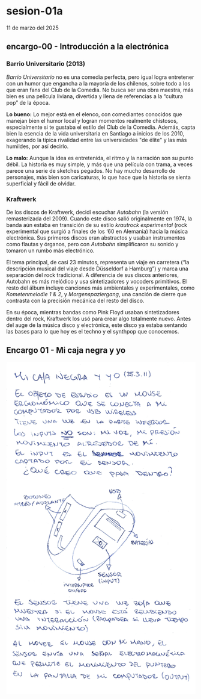 # sesion-01a

11 de marzo del 2025

## encargo-00 - Introducción a la electrónica

### Barrio Universitario (2013)

*Barrio Universitario* no es una comedia perfecta, pero igual logra entretener con un humor que engancha a la mayoría de los chilenos, sobre todo a los que eran fans del Club de la Comedia. No busca ser una obra maestra, más bien es una película liviana, divertida y llena de referencias a la “cultura pop” de la época.

**Lo bueno:** Lo mejor está en el elenco, con comediantes conocidos que manejan bien el humor local y logran momentos realmente chistosos, especialmente si te gustaba el estilo del Club de la Comedia. Además, capta bien la esencia de la vida universitaria en Santiago a inicios de los 2010, exagerando la típica rivalidad entre las universidades "de élite" y las más humildes, por así decirlo.

**Lo malo:** Aunque la idea es entretenida, el ritmo y la narración son su punto débil. La historia es muy simple, y más que una película con trama, a veces parece una serie de sketches pegados. No hay mucho desarrollo de personajes, más bien son caricaturas, lo que hace que la historia se sienta superficial y fácil de olvidar.

### Kraftwerk

De los discos de Kraftwerk, decidí escuchar *Autobahn* (la versión remasterizada del 2009). Cuando este disco salió originalmente en 1974, la banda aún estaba en transición de su estilo *krautrock experimental* (rock experimental que surgió a finales de los ‘60 en Alemania) hacia la música electrónica. Sus primeros discos eran abstractos y usaban instrumentos como flautas y órganos, pero con *Autobahn* simplificaron su sonido y tomaron un rumbo más electrónico.

El tema principal, de casi 23 minutos, representa un viaje en carretera (“la descripción musical del viaje desde Düsseldorf a Hamburg”) y marca una separación del rock tradicional. A diferencia de sus discos anteriores, Autobahn es más melódico y usa sintetizadores y vocoders primitivos. El resto del álbum incluye canciones más ambientales y experimentales, como *Kometenmelodie 1 & 2*, y *Morgenspaziergang*, una canción de cierre que contrasta con la precisión mecánica del resto del disco.

En su época, mientras bandas como Pink Floyd usaban sintetizadores dentro del rock, Kraftwerk los usó para crear algo totalmente nuevo. Antes del auge de la música disco y electrónica, este disco ya estaba sentando las bases para lo que hoy es el techno y el synthpop que conocemos.

## Encargo 01 - Mi caja negra y yo

![Encargo 01](./archivos/encargo_01a.png)
